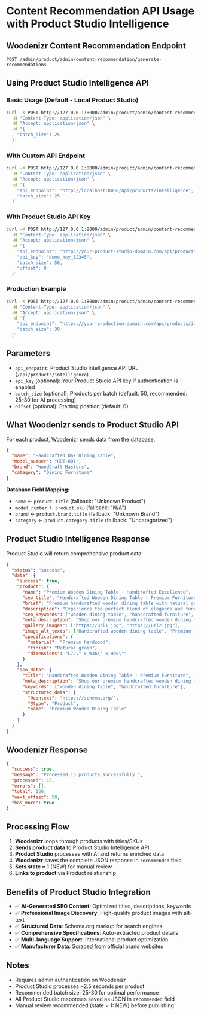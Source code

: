 # Content Recommendation API Usage with Product Studio Intelligence

## Woodenizr Content Recommendation Endpoint
```
POST /admin/product/admin/content-recommendation/generate-recommendations
```

## Using Product Studio Intelligence API

### Basic Usage (Default - Local Product Studio)
```bash
curl -X POST http://127.0.0.1:8000/admin/product/admin/content-recommendation/generate-recommendations \
  -H "Content-Type: application/json" \
  -H "Accept: application/json" \
  -d '{
    "batch_size": 25
  }'
```

### With Custom API Endpoint
```bash
curl -X POST http://127.0.0.1:8000/admin/product/admin/content-recommendation/generate-recommendations \
  -H "Content-Type: application/json" \
  -H "Accept: application/json" \
  -d '{
    "api_endpoint": "http://localhost:8000/api/products/intelligence",
    "batch_size": 25
  }'
```

### With Product Studio API Key
```bash
curl -X POST http://127.0.0.1:8000/admin/product/admin/content-recommendation/generate-recommendations \
  -H "Content-Type: application/json" \
  -H "Accept: application/json" \
  -d '{
    "api_endpoint": "http://your-product-studio-domain.com/api/products/intelligence",
    "api_key": "demo_key_12345",
    "batch_size": 50,
    "offset": 0
  }'
```

### Production Example
```bash
curl -X POST http://127.0.0.1:8000/admin/product/admin/content-recommendation/generate-recommendations \
  -H "Content-Type: application/json" \
  -H "Accept: application/json" \
  -d '{
    "api_endpoint": "https://your-production-domain.com/api/products/intelligence",
    "batch_size": 30
  }'
```

## Parameters
- `api_endpoint`: Product Studio Intelligence API URL (`/api/products/intelligence`)
- `api_key` (optional): Your Product Studio API key if authentication is enabled
- `batch_size` (optional): Products per batch (default: 50, recommended: 25-30 for AI processing)
- `offset` (optional): Starting position (default: 0)

## What Woodenizr sends to Product Studio API
For each product, Woodenizr sends data from the database:
```json
{
  "name": "Handcrafted Oak Dining Table",
  "model_number": "HDT-001",
  "brand": "WoodCraft Masters",
  "category": "Dining Furniture"
}
```

**Database Field Mapping:**
- `name` ← `product.title` (fallback: "Unknown Product")
- `model_number` ← `product.sku` (fallback: "N/A")  
- `brand` ← `product.brand.title` (fallback: "Unknown Brand")
- `category` ← `product.category.title` (fallback: "Uncategorized")

## Product Studio Intelligence Response
Product Studio will return comprehensive product data:
```json
{
  "status": "success",
  "data": {
    "success": true,
    "product": {
      "name": "Premium Wooden Dining Table - Handcrafted Excellence",
      "seo_title": "Handcrafted Wooden Dining Table | Premium Furniture",
      "brief": "Premium handcrafted wooden dining table with natural grain finish",
      "description": "Experience the perfect blend of elegance and functionality with our premium wooden dining table...",
      "seo_keywords": ["wooden dining table", "handcrafted furniture", "premium wood"],
      "meta_description": "Shop our premium handcrafted wooden dining table. Perfect for modern homes...",
      "gallery_images": ["https://url1.jpg", "https://url2.jpg"],
      "image_alt_texts": ["Handcrafted wooden dining table", "Premium furniture detail"],
      "specifications": {
        "material": "Premium hardwood",
        "finish": "Natural grain",
        "dimensions": "L72\" x W36\" x H30\""
      }
    },
    "seo_data": {
      "title": "Handcrafted Wooden Dining Table | Premium Furniture",
      "meta_description": "Shop our premium handcrafted wooden dining table...",
      "keywords": ["wooden dining table", "handcrafted furniture"],
      "structured_data": {
        "@context": "https://schema.org/",
        "@type": "Product",
        "name": "Premium Wooden Dining Table"
      }
    }
  }
}
```

## Woodenizr Response
```json
{
  "success": true,
  "message": "Processed 15 products successfully.",
  "processed": 15,
  "errors": [],
  "total": 150,
  "next_offset": 50,
  "has_more": true
}
```

## Processing Flow
1. **Woodenizr** loops through products with titles/SKUs
2. **Sends product data** to Product Studio Intelligence API
3. **Product Studio** processes with AI and returns enriched data
4. **Woodenizr** saves the complete JSON response in `recommended` field
5. **Sets state = 1** (NEW) for manual review
6. **Links to product** via Product relationship

## Benefits of Product Studio Integration
- ✅ **AI-Generated SEO Content**: Optimized titles, descriptions, keywords
- ✅ **Professional Image Discovery**: High-quality product images with alt-text
- ✅ **Structured Data**: Schema.org markup for search engines
- ✅ **Comprehensive Specifications**: Auto-extracted product details
- ✅ **Multi-language Support**: International product optimization
- ✅ **Manufacturer Data**: Scraped from official brand websites

## Notes
- Requires admin authentication on Woodenizr
- Product Studio processes ~2.5 seconds per product
- Recommended batch size: 25-30 for optimal performance
- All Product Studio responses saved as JSON in `recommended` field
- Manual review recommended (state = 1: NEW) before publishing

